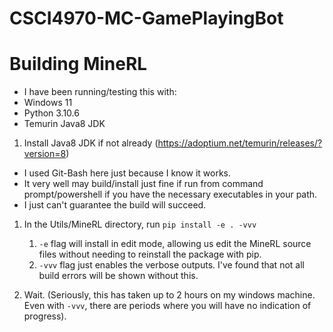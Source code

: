 # CSCI4970-MC-GamePlayingBot

# Building MineRL

* I have been running/testing this with:
* Windows 11
* Python 3.10.6
* Temurin Java8 JDK


1. Install Java8 JDK if not already (https://adoptium.net/temurin/releases/?version=8)



* I used Git-Bash here just because I know it works. 
* It very well may build/install just fine if run from command prompt/powershell if you have the necessary executables in your path.
* I just can't guarantee the build will succeed.
1. In the Utils/MineRL directory, run `pip install -e . -vvv`
   1. `-e` flag will install in edit mode, allowing us edit the MineRL source files without needing to reinstall the package with pip.
   2. `-vvv` flag just enables the verbose outputs. I've found that not all build errors will be shown without this.



3. Wait. (Seriously, this has taken up to 2 hours on my windows machine. Even with `-vvv`, there are periods where you will have no indication of progress).